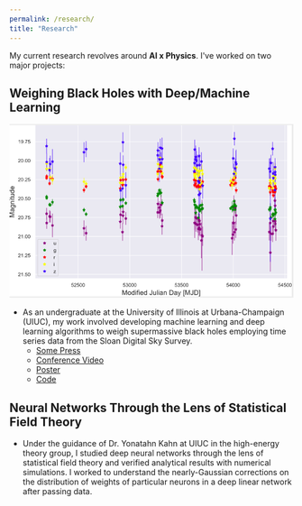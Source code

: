 ```yaml
---
permalink: /research/
title: "Research"
---
```

My current research revolves around **AI x Physics**. I've worked on two major projects:

## Weighing Black Holes with Deep/Machine Learning

![Example AGN Light Curve](/images/lightcurve.png)

- As an undergraduate at the University of Illinois at Urbana-Champaign (UIUC), my work involved developing machine learning and deep learning algorithms to weigh supermassive black holes employing time series data from the Sloan Digital Sky Survey.
  - [Some Press](https://www.istem.illinois.edu/news/inclusion.reu.20.html)
  - [Conference Video](https://www.youtube.com/watch?v=C3_EWyOwXG8)
  - [Poster](https://www.youtube.com/watch?v=Xh9oDpNisdE)
  - [Code](https://github.com/snehjp2/AGNet)

## Neural Networks Through the Lens of Statistical Field Theory

- Under the guidance of Dr. Yonatahn Kahn at UIUC in the high-energy theory group, I studied deep neural networks through the lens of statistical field theory and verified analytical results with numerical simulations. I worked to understand the nearly-Gaussian corrections on the distribution of weights of particular neurons in a deep linear network after passing data.
